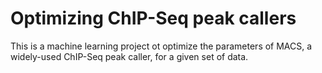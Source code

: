 # Optimizing ChIP-Seq peak callers

This is a machine learning project ot optimize the parameters of MACS, a widely-used ChIP-Seq peak caller, for a given set of data. 
